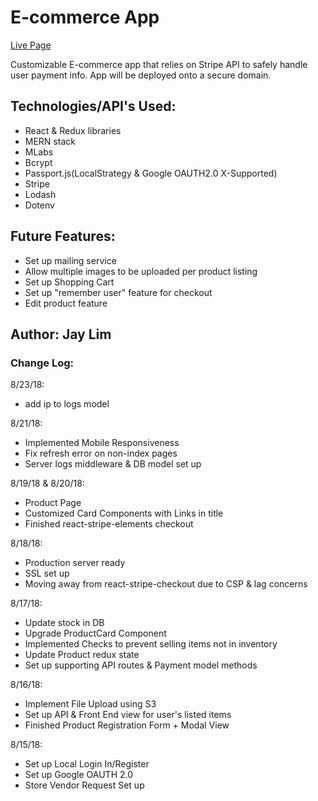 # E-commerce App

[Live Page](https://store.jayclim.com)

Customizable E-commerce app that relies on Stripe API to safely handle user payment info. App will be deployed onto a secure domain. 

## **Technologies/API's Used:**
* React & Redux libraries
* MERN stack
* MLabs
* Bcrypt
* Passport.js(LocalStrategy & Google OAUTH2.0 X-Supported)
* Stripe
* Lodash
* Dotenv

## **Future Features:**
* Set up mailing service
* Allow multiple images to be uploaded per product listing
* Set up Shopping Cart
* Set up "remember user" feature for checkout
* Edit product feature

## Author: Jay Lim

### Change Log: 

8/23/18:
 * add ip to logs model
 

8/21/18:
 * Implemented Mobile Responsiveness
 * Fix refresh error on non-index pages
 * Server logs middleware & DB model set up

8/19/18 & 8/20/18:
 * Product Page
 * Customized Card Components with Links in title
 * Finished react-stripe-elements checkout

8/18/18:
 * Production server ready
 * SSL set up
 * Moving away from react-stripe-checkout due to CSP & lag concerns

8/17/18:
 * Update stock in DB
 * Upgrade ProductCard Component
 * Implemented Checks to prevent selling items not in inventory
 * Update Product redux state
 * Set up supporting API routes & Payment model methods

8/16/18:
 * Implement File Upload using S3
 * Set up API & Front End view for user's listed items
 * Finished Product Registration Form + Modal View

8/15/18:
 * Set up Local Login In/Register
 * Set up Google OAUTH 2.0
 * Store Vendor Request Set up
